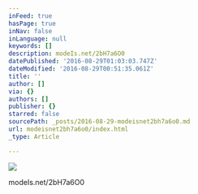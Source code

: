 ```yaml
---
inFeed: true
hasPage: true
inNav: false
inLanguage: null
keywords: []
description: modeIs.net/2bH7a6O0
datePublished: '2016-08-29T01:03:03.747Z'
dateModified: '2016-08-29T00:51:35.061Z'
title: ''
author: []
via: {}
authors: []
publisher: {}
starred: false
sourcePath: _posts/2016-08-29-modeisnet2bh7a6o0.md
url: modeisnet2bh7a6o0/index.html
_type: Article

---
```

![](https://the-grid-user-content.s3-us-west-2.amazonaws.com/01656052-da9c-4abd-aece-0cdf5019db98.jpg)

modeIs.net/2bH7a6O0